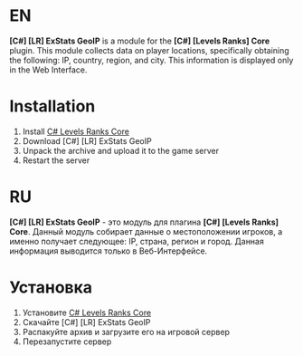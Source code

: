 # EN
**[C#] [LR] ExStats GeoIP** is a module for the **[C#] [Levels Ranks] Core** plugin. This module collects data on player locations, specifically obtaining the following: IP, country, region, and city. This information is displayed only in the Web Interface.

# Installation
1. Install [C# Levels Ranks Core](https://github.com/ABKAM2023/CS2-LevelsRanks-Core/tree/v1.0)
2. Download [C#] [LR] ExStats GeoIP
3. Unpack the archive and upload it to the game server
4. Restart the server

# RU
**[C#] [LR] ExStats GeoIP** - это модуль для плагина **[C#] [Levels Ranks] Core**. Данный модуль собирает данные о местоположении игроков, а именно получает следующее: IP, страна, регион и город. Данная информация выводится только в Веб-Интерфейсе.

# Установка
1. Установите [C# Levels Ranks Core](https://github.com/ABKAM2023/CS2-LevelsRanks-Core/tree/v1.0)
2. Скачайте [C#] [LR] ExStats GeoIP
3. Распакуйте архив и загрузите его на игровой сервер
4. Перезапустите сервер
